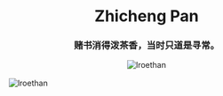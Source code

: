 <h1 align="center">Zhicheng Pan</h1>
<h3 align="center">赌书消得泼茶香，当时只道是寻常。</h3>

<p align="middle"> <img src="https://komarev.com/ghpvc/?username=lroethan&label=Profile%20views&color=0e75b6&style=flat" alt="lroethan" /> </p>



<p>&nbsp;<img align="center" src="https://github-readme-stats.vercel.app/api?username=lroethan&show_icons=true&locale=en" alt="lroethan" /></p>
